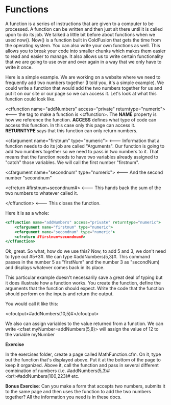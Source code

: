 # Functions

A function is a series of instructions that are given to a computer to be processed. A function can be written and then just sit there until it is called upon to do its job. We talked a little bit before about functions when we used now(). Now() is a function built in ColdFusion that gets the time from the operating system. You can also write your own functions as well. This allows you to break your code into smaller chunks which makes them easier to read and easier to manage. It also allows us to write certain functionality that we are going to use over and over again in a way that we only have to write it once.

Here is a simple example. We are working on a website where we need to frequently add two numbers together (I told you, it's a simple example). We could write a function that would add the two numbers together for us and put it on our site or our page so we can access it. Let's look at what this function could look like.

\<cffunction name="addNumbers" access="private" returntype="numeric"> <--- the tag to make a function is \<cffunction>. The **NAME** property is how we reference the function. **ACCESS** defines what type of code can access this function. In this case only this page can access it. **RETURNTYPE** says that this function can only return numbers.

\<cfargument name="firstnum" type="numeric"> <--- Information that a function needs to do its job are called "Arguments". Our function is going to add two numbers together so we need to pass in two numbers to it. That means that the function needs to have two variables already assigned to "catch" those variables. We will call the first number "firstnum".

\<cfargument name="secondnum" type="numeric"> <--- And the second number "secondnum"

\<cfreturn #firstnum+secondnum#> <--- This hands back the sum of the two numbers to whatever called it.

\</cffunction> <--- This closes the function.

Here it is as a whole:

```jsx
<cffunction name="addNumbers" access="private" returntype="numeric">
    <cfargument name="firstnum" type="numeric">
    <cfargument name="secondnum" type="numeric">
    <cfreturn #firstnum+secondnum#>
</cffunction>
```

Ok, great. So what, how do we use this? Now, to add 5 and 3, we don't need to type out #5+3#. We can type #addNumbers(5,3)#. This command passes in the number 5 as "firstNum" and the number 3 as "secondNum) and displays whatever comes back in its place.

This particular example doesn't necessarily save a great deal of typing but it does illustrate how a function works. You create the function, define the arguments that the function should expect. Write the code that the function should perform on the inputs and return the output.

You would call it like this:

\<cfoutput>#addNumbers(10,5)#\</cfoutput>

We also can assign variables to the value returned from a function. We can write \<cfset myNumber=addNumbers(5,8)> will assign the value of 12 to the variable myNumber

**Exercise**

In the exercises folder, create a page called MathFunction.cfm. On it, type out the function that's displayed above. Put it at the bottom of the page to keep it organized. Above it, call the function and pass in several different combination of numbers (i.e. #addNumbers(5,3)#\<br/>#addNumbers(100,223)# etc.

**Bonus Exercise**: Can you make a form that accepts two numbers, submits it to the same page and then uses the function to add the two numbers together? All the information you need is in these docs.
